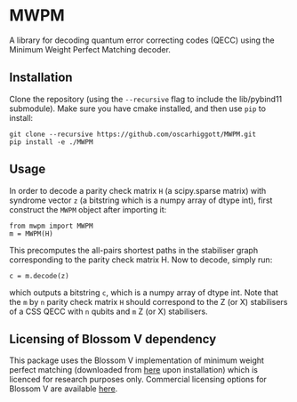 # MWPM

A library for decoding quantum error correcting codes (QECC) using the Minimum Weight Perfect Matching decoder.

## Installation

Clone the repository (using the `--recursive` flag to include the lib/pybind11 submodule). Make sure you have cmake installed, and then use `pip` to install:
```
git clone --recursive https://github.com/oscarhiggott/MWPM.git
pip install -e ./MWPM
```

## Usage

In order to decode a parity check matrix `H` (a scipy.sparse matrix) with syndrome vector `z` (a bitstring which is a numpy array of dtype int), first construct the `MWPM` object after importing it:
```
from mwpm import MWPM
m = MWPM(H)
```
This precomputes the all-pairs shortest paths in the stabiliser graph corresponding to the parity check matrix H. Now to decode, simply run:
```
c = m.decode(z)
```
which outputs a bitstring `c`, which is a numpy array of dtype int. Note that the `m` by `n` parity check matrix `H` should correspond to the Z (or X) stabilisers of a CSS QECC with `n` qubits and `m` Z (or X) stabilisers.

## Licensing of Blossom V dependency

This package uses the Blossom V implementation of minimum weight perfect matching (downloaded from [here](https://pub.ist.ac.at/~vnk/software.html) upon installation) which is licenced for research purposes only. Commercial licensing options for Blossom V are available [here](https://xip.uclb.com/i/software/BlossomV.html).
